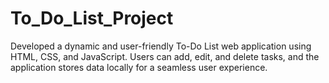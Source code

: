 # To_Do_List_Project
Developed a dynamic and user-friendly To-Do List web application using HTML, CSS, and JavaScript. Users can add, edit, and delete tasks, and the application stores data locally for a seamless user experience.
